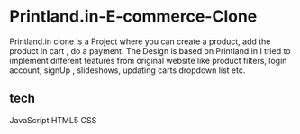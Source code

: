 # Printland.in-E-commerce-Clone
Printland.in clone is a Project where you can create a product, add the product in cart , do a payment. The Design is based on Printland.in I tried to implement different features from original website like product filters, login account, signUp , slideshows, updating carts dropdown list etc.
## tech
JavaScript HTML5 CSS 
